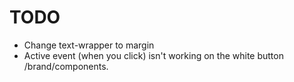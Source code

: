 # TODO

- Change text-wrapper to margin
- Active event (when you click) isn't working on the white button /brand/components.
